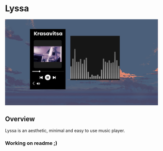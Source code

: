 # Lyssa

<img src="https://github.com/cococry/lyssa/blob/main/Lyssa.png" width="1000"  /> 

## Overview

Lyssa is an aesthetic, minimal and easy to use music player. 

### Working on readme ;)
